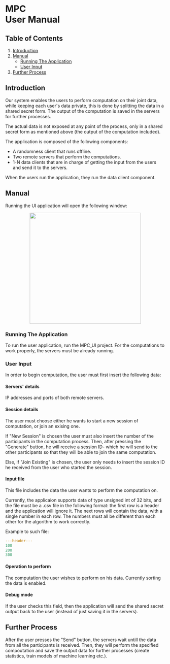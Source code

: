 # MPC <br> User Manual

## Table of Contents
1. [Introduction](#introduction)
2. [Manual](#manual)
      * [Running The Application](#running-the-application)
      * [User Input](#user-input)
3. [Further Process](#further-process)

## Introduction
Our system enables the users to perform computation on their joint data, while keeping each user's data private, this is done by splitting the data in a shared secret form. The output of the computation is saved in the servers for further processes.

The actual data is not exposed at any point of the process, only in a shared secret form as mentioned above (the output of the computation included).

The application is composed of the following components: 
- A randomness client that runs offline.
- Two remote servers that perform the computations.
- 1-N data clients that are in charge of getting the input from the users and send it to the servers.

When the users run the application, they run the data client component.

## Manual
Running the UI application will open the following window:
<p align="center"> <img src="https://user-images.githubusercontent.com/48642477/172847647-89c159e9-42e4-41fa-a7ad-e2f7217b7f25.png" height="350"> </p>

 ### Running The Application
 To run the user application, run the MPC_UI project.
 For the computations to work properly, the servers must be already running.
 
 
 ### User Input
 In order to begin computation, the user must first insert the following data:
 
 #### Servers' details
 IP addresses and ports of both remote servers.
 
 #### Session details
 The user must choose either he wants to start a new session of computation, or join an exising one.
 
 If "New Session" is chosen the user must also insert the number of the participants in the computation process.
 Then, after pressing the "Generate" button, he will receive a session ID- which he will send to the other participants so that they will be able to join the same computation.
 
 Else, if "Join Existing" is chosen, the user only needs to insert the session ID he received from the user who started the session.
 
 #### Input file
 This file includes the data the user wants to perform the computation on. 
 
 Currently, the applicaion supports data of type unsigned int of 32 bits, and the file must be a .csv file in the following format: the first row is a header and the application will ignore it. 
 The next rows will contain the data, with a single number in each row. The numbers must all be different than each other for the algorithm to work correctly.
 
 Example to such file:
 ```yaml
---header---
100
200
300
```

#### Operation to perform
The computation the user wishes to perform on his data. Currently sorting the data is enabled.

#### Debug mode
If the user checks this field, then the application will send the shared secret output back to the user (instead of just saving it in the servers).
 

## Further Process
After the user presses the "Send" button, the servers wait untill the data from all the participants is received. Then, they will perform the specified compoutation and save the output data for further processes (create statistics, train models of machine learning etc.).

